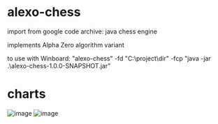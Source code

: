 # alexo-chess
import from google code archive: java chess engine

implements Alpha Zero algorithm variant


to use with Winboard:
"alexo-chess" -fd "C:\project\dir" -fcp "java -jar .\alexo-chess-1.0.0-SNAPSHOT.jar"


# charts
![image](https://user-images.githubusercontent.com/4985552/71774148-7e7c3f00-2f37-11ea-8741-54eb102103e4.png)
![image](https://user-images.githubusercontent.com/4985552/71774161-b4212800-2f37-11ea-8df5-04c79bd5c8ba.png)
